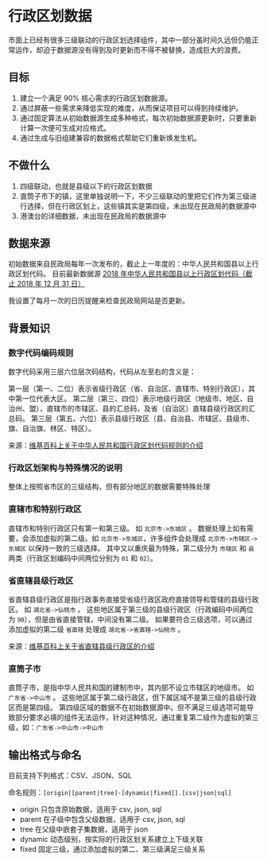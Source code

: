 # 行政区划数据

市面上已经有很多三级联动的行政区划选择组件，其中一部分虽时间久远但仍能正常运作，却迫于数据源没有得到及时更新而不得不被替换，造成巨大的浪费。

## 目标

1. 建立一个满足 90% 核心需求的行政区划数据源。
2. 通过屏蔽一些需求来降低实现的难度，从而保证项目可以得到持续维护。
3. 通过固定算法从初始数据源生成多种格式，每次初始数据源更新时，只要重新计算一次便可生成对应格式。
4. 通过生成与旧组建兼容的数据格式帮助它们重新焕发生机。

## 不做什么

1. 四级联动，也就是县级以下的行政区划数据
2. 直筒子市下的镇，这里单独说明一下，不少三级联动的里把它们作为第三级进行选择，但在行政区划上，这些镇其实是第四级，未出现在民政局的数据源中
3. 港澳台的详细数据，未出现在民政局的数据源中

## 数据来源

初始数据来自民政局每年一次发布的，截止上一年度的：中华人民共和国县以上行政区划代码。
目前最新数据源 [2018 年中华人民共和国县以上行政区划代码（截止 2018 年 12 月 31 日）](http://www.mca.gov.cn/article/sj/xzqh/1980/201903/201903011447.html)

我设置了每月一次的日历提醒来检查民政局网站是否更新。

## 背景知识

### 数字代码编码规则

数字代码采用三层六位层次码结构，代码从左至右的含义是：

第一层（第一、二位）表示省级行政区（省、自治区、直辖市、特别行政区），其中第一位代表大区。
第二层（第三、四位）表示地级行政区（地级市、地区、自治州、盟），直辖市的市辖区、县的汇总码，及省（自治区）直辖县级行政区的汇总码。
第三层（第五、六位）表示县级行政区（县、自治县、市辖区、县级市、旗、自治旗、林区、特区）。

来源：[维基百科上关于中华人民共和国行政区划代码规则的介绍](https://zh.wikipedia.org/wiki/%E4%B8%AD%E5%8D%8E%E4%BA%BA%E6%B0%91%E5%85%B1%E5%92%8C%E5%9B%BD%E8%A1%8C%E6%94%BF%E5%8C%BA%E5%88%92%E4%BB%A3%E7%A0%81)

### 行政区划架构与特殊情况的说明

整体上按照省市区的三级结构，但有部分地区的数据需要特殊处理

### 直辖市和特别行政区

直辖市和特别行政区只有第一和第三级。
如 `北京市->东城区` 。
数据处理上如有需要，会添加虚拟的第二级。如 `北京市->东城区`，许多组件会处理成 `北京市->市辖区->东城区` 以保持一致的三级选择。
其中又以重庆最为特殊，第二级分为 `市辖区` 和 `县` 两类（行政区划编码中间两位分别为 `01` 和 `02`）。

### 省直辖县级行政区

省直辖县级行政区是指行政事务直接受省级行政区政府直接领导和管辖的县级行政区。
如 `湖北省->仙桃市` 。
这些地区属于第三级的县级行政区（行政编码中间两位为 `90`），但是由省直接管辖，中间没有第二级。
如果要符合三级选项，可以通过添加虚拟的第二级 `省直辖` 处理成 `湖北省->省直辖->仙桃市` 。

来源：[维基百科上关于省直辖县级行政区的介绍](https://zh.wikipedia.org/wiki/%E7%9C%81%E7%9B%B4%E8%BE%96%E5%8E%BF%E7%BA%A7%E8%A1%8C%E6%94%BF%E5%8C%BA)

### 直筒子市

直筒子市，是指中华人民共和国的建制市中，其内部不设立市辖区的地级市。
如 `广东省->中山市` 。
这些地区属于第二级行政区，但下属区域不是第三级的县级行政区而是第四级。
第四级区域的数据不在初始数据源中。但不满足三级选项可能导致部分要求必填的组件无法运作，针对这种情况，通过重复第二级作为虚拟的第三级，如：`广东省->中山市->中山市`

## 输出格式与命名

目前支持下列格式：CSV、JSON、SQL

命名规则：`[origin|[parent|tree]-[dynamic|fixed]].[csv|json|sql]`

- origin 只包含原始数据，适用于 csv, json, sql
- parent 在子级中包含父级数据，适用于 csv, json, sql
- tree 在父级中嵌套子集数据，适用于 json
- dynamic 动态级别，按实际的行政区划关系建立上下级关联
- fixed 固定三级，通过添加虚拟的第二、第三级满足三级关系
